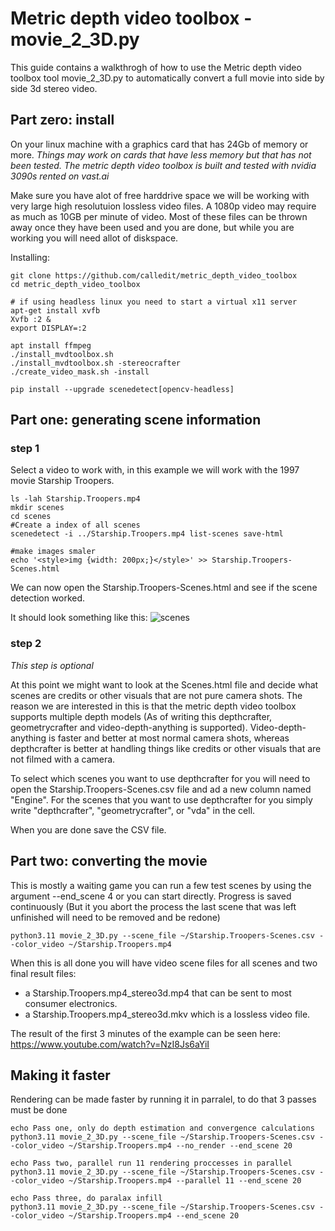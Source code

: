 # Metric depth video toolbox - movie_2_3D.py

This guide contains a walkthrogh of how to use the Metric depth video toolbox tool movie_2_3D.py to automatically
convert a full movie into side by side 3d stereo video.

## Part zero: install
On your linux machine with a graphics card that has 24Gb of memory or more.
*Things may work on cards that have less memory but that has not been tested. The metric depth video toolbox is built and tested with nvidia 3090s rented on vast.ai*

Make sure you have alot of free harddrive space we will be working with very large high
resolutuion lossless video files. A 1080p video may require as much as 10GB per minute of video.
Most of these files can be thrown away once they have been used and you are done, but while you are working you will need allot of diskspace.


Installing:
```
git clone https://github.com/calledit/metric_depth_video_toolbox
cd metric_depth_video_toolbox

# if using headless linux you need to start a virtual x11 server
apt-get install xvfb
Xvfb :2 &
export DISPLAY=:2

apt install ffmpeg
./install_mvdtoolbox.sh
./install_mvdtoolbox.sh -stereocrafter
./create_video_mask.sh -install

pip install --upgrade scenedetect[opencv-headless]

```


## Part one: generating scene information


### step 1
Select a video to work with, in this example we will work with the 1997 movie Starship Troopers.

```
ls -lah Starship.Troopers.mp4
mkdir scenes
cd scenes
#Create a index of all scenes
scenedetect -i ../Starship.Troopers.mp4 list-scenes save-html

#make images smaler
echo '<style>img {width: 200px;}</style>' >> Starship.Troopers-Scenes.html

```

We can now open the Starship.Troopers-Scenes.html and see if the scene detection worked.

It should look something like this:
<img alt="scenes" src="https://github.com/user-attachments/assets/b7452d28-4745-42e2-bf94-1dee992a9711" />

### step 2 
*This step is optional*

At this point we might want to look at the Scenes.html file and decide what scenes are credits or other visuals that are not pure camera shots.
The reason we are interested in this is that the metric depth video toolbox supports multiple depth models (As of writing this depthcrafter, geometrycrafter and video-depth-anything is supported). Video-depth-anything is faster and better at most normal camera shots, whereas depthcrafter is better at handling things like credits or other visuals that are not filmed with a camera.

To select which scenes you want to use depthcrafter for you will need to open the Starship.Troopers-Scenes.csv file and ad a
new column named "Engine". For the scenes that you want to use depthcrafter for you simply write "depthcrafter", "geometrycrafter", or "vda" in the cell.

When you are done save the CSV file.


## Part two: converting the movie

This is mostly a waiting game you can run a few test scenes by using the argument --end_scene 4 or you can start directly. Progress is saved continuously (But it you abort the process the last scene that was left unfinished will need to be removed and be redone)

```
python3.11 movie_2_3D.py --scene_file ~/Starship.Troopers-Scenes.csv --color_video ~/Starship.Troopers.mp4 
```

When this is all done you will have video scene files for all scenes and two final result files:
- a Starship.Troopers.mp4_stereo3d.mp4 that can be sent to most consumer electronics.
- a Starship.Troopers.mp4_stereo3d.mkv which is a lossless video file.

The result of the first 3 minutes of the example can be seen here:
https://www.youtube.com/watch?v=NzI8Js6aYiI


## Making it faster
Rendering can be made faster by running it in parralel, to do that 3 passes must be done
```
echo Pass one, only do depth estimation and convergence calculations
python3.11 movie_2_3D.py --scene_file ~/Starship.Troopers-Scenes.csv --color_video ~/Starship.Troopers.mp4 --no_render --end_scene 20

echo Pass two, parallel run 11 rendering proccesses in parallel
python3.11 movie_2_3D.py --scene_file ~/Starship.Troopers-Scenes.csv --color_video ~/Starship.Troopers.mp4 --parallel 11 --end_scene 20

echo Pass three, do paralax infill
python3.11 movie_2_3D.py --scene_file ~/Starship.Troopers-Scenes.csv --color_video ~/Starship.Troopers.mp4 --end_scene 20
```
